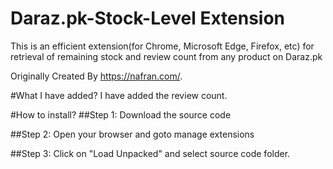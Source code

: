 # Daraz.pk-Stock-Level Extension
This is an efficient extension(for Chrome, Microsoft Edge, Firefox, etc) for retrieval of remaining stock and review count from any product on Daraz.pk

Originally Created By https://nafran.com/.

#What I have added?
I have added the review count. 

#How to install?
##Step 1:
Download the source code

##Step 2:
Open your browser and goto manage extensions

##Step 3:
Click on "Load Unpacked" and select source code folder.




